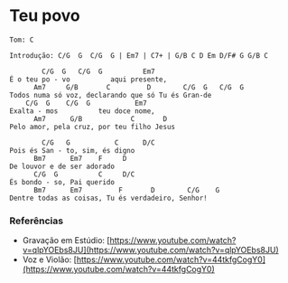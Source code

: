 # Teu povo

```
Tom: C
```

```
Introdução: C/G  G  C/G  G | Em7 | C7+ | G/B C D Em D/F# G G/B C
```

```
        C/G  G   C/G  G          Em7
É o teu po - vo          aqui presente,
      Am7     G/B       C         D        C/G  G   C/G  G
Todos numa só voz, declarando que só Tu és Gran-de
    C/G  G    C/G  G           Em7
Exalta - mos          teu doce nome,
      Am7      G/B            C       D
Pelo amor, pela cruz, por teu filho Jesus

        C/G   G           C      D/C
Pois és San - to, sim, és digno
      Bm7      Em7    F     D
De louvor e de ser adorado
      C/G  G          C     D/C
És bondo - so, Pai querido
      Bm7      Em7         F       D        C/G    G
Dentre todas as coisas, Tu és verdadeiro, Senhor!
```

### Referências

* Gravação em Estúdio: [https://www.youtube.com/watch?v=qlpYOEbs8JU](https://www.youtube.com/watch?v=qlpYOEbs8JU)
* Voz e Violão: [https://www.youtube.com/watch?v=44tkfgCogY0](https://www.youtube.com/watch?v=44tkfgCogY0)
